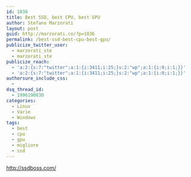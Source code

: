 ```yaml
---
id: 1836
title: Best SSD, best CPU, best GPU
author: Stefano Marzorati
layout: post
guid: http://marzorati.co/?p=1836
permalink: /best-ssd-best-cpu-best-gpu/
publicize_twitter_user:
  - marzorati_ste
  - marzorati_ste
publicize_reach:
  - 'a:2:{s:7:"twitter";a:1:{i:3411;i:25;}s:2:"wp";a:1:{i:0;i:1;}}'
  - 'a:2:{s:7:"twitter";a:1:{i:3411;i:25;}s:2:"wp";a:1:{i:0;i:1;}}'
authorsure_include_css:
  - 
dsq_thread_id:
  - 1996190830
categories:
  - Linux
  - Varie
  - Windows
tags:
  - best
  - cpu
  - gpu
  - migliore
  - ssd
---
```

http://ssdboss.com/